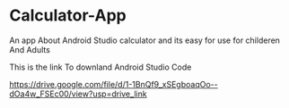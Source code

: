 # Calculator-App
An app About Android Studio calculator and its easy for use for childeren And Adults

This is the link To downland Android Studio Code

https://drive.google.com/file/d/1-1BnQf9_xSEgboaqOo--dOa4w_FSEc00/view?usp=drive_link
